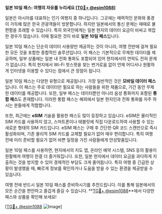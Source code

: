 **일본 10일 패스: 여행의 자유를 누리세요 [[TG💪+ @esim1088](https://t.me/s/esim1088)]**

일본은 아시아를 대표하는 인기 여행지 중 하나입니다. 그곳에는 매력적인 문화와 풍경이 가득해 많은 한국 관광객들이 방문합니다. 하지만 일본에서의 통신 문제는 때때로 불편함을 초래할 수 있습니다. 특히 외국인에게는 일본 현지의 데이터 요금이 비싸고 복잡한 경우가 많습니다. 이때 필요한 것이 바로 **일본 10일 패스**입니다.

일본 10일 패스는 단순히 데이터 사용량만 제공하는 것이 아니라, 여행 전반에 걸쳐 필요한 모든 것을 포함한 종합적인 솔루션입니다. 이 패스는 기본적으로 무제한 데이터를 제공하며, 일부 상품에는 일본 내 전화 통화도 포함되어 있어 현지에서의 연락도 전혀 문제가 없습니다. 특히 현지에서 Wi-Fi 핫스팟을 찾는 번거로움 없이 언제 어디서나 원활하게 인터넷을 이용할 수 있다는 점에서 큰 장점이 됩니다.

일본 10일 패스는 다양한 유형으로 제공됩니다. 가장 일반적인 것은 **모바일 데이터 패스**입니다. 이 패스는 주로 데이터만 필요로 하는 사람들을 위한 제품으로, 기간 동안 무제한 데이터를 제공합니다. 또한, 일부 패스는 데이터뿐만 아니라 음성 통화까지 포함된 **통합 패스**도 존재합니다. 이러한 통합 패스는 해외에서 일본 현지인과 전화 통화를 자주 하시는 분들에게 적합합니다.

또한, 최근에는 **eSIM** 기술을 활용한 패스도 많이 등장하고 있습니다. eSIM은 물리적인 SIM 카드를 사용하지 않고, 스마트폰이나 태블릿에 직접 다운로드하여 사용할 수 있는 새로운 형태의 SIM 카드입니다. eSIM 패스는 구매 후 간단한 QR 코드 스캔만으로 즉시 활성화되며, 기존 물리적 SIM 카드를 교체할 필요가 없어 매우 편리합니다. 특히 여행 전에 미리 준비할 필요가 없어 바쁜 일정을 가진 사람들에게 안성맞춤입니다.

일본 10일 패스를 사용하면, 현지에서의 지도 앱, 온라인 예약 시스템, SNS 등의 활용이 원활해져 여행이 한결 더 즐거워집니다. 또한, 일본 현지에서 데이터 요금을 과다하게 지출하는 것을 방지할 수 있어 경제적인 부담도 크게 줄어듭니다. 특히 여행 중 긴급한 상황이 발생했을 때, 빠르게 정보를 확인하거나 도움을 받을 수 있는 환경을 제공받을 수 있습니다.

여행 전에 반드시 일본 10일 패스를 준비하시기를 추천드립니다. 이를 통해 일본에서의 모든 순간을 편안하고 즐겁게 즐길 수 있습니다. **[TG💪+ @esim1088](https://t.me/s/esim1088)**에서 다양한 패스와 상품을 확인해 보세요! 

[[TG💪+ @esim1088](https://t.me/s/esim1088) ![Image](https://i.postimg.cc/Y0z9fWf4/image.png)]